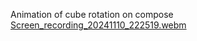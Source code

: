 Animation of cube rotation on compose
[Screen_recording_20241110_222519.webm](https://github.com/user-attachments/assets/7ac70e9f-5692-4dd9-8698-f01fe1ac897d)

